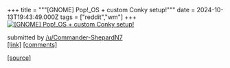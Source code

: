 +++
title = """[GNOME] Pop!_OS + custom Conky setup!"""
date = 2024-10-13T19:43:49.000Z
tags = ["reddit","wm"]
+++
[![[GNOME] Pop!_OS + custom Conky setup! ](https://preview.redd.it/9b3b8kajukud1.png?width=640&crop=smart&auto=webp&s=7a729ff2470cfa128fc2ed9046f49522d4cb8b5d "[GNOME] Pop!_OS + custom Conky setup! ")](https://www.reddit.com/r/unixporn/comments/1g2y0ju/gnome_pop_os_custom_conky_setup/)

submitted by [/u/Commander-ShepardN7](https://www.reddit.com/user/Commander-ShepardN7)  
[\[link\]](https://i.redd.it/9b3b8kajukud1.png) [\[comments\]](https://www.reddit.com/r/unixporn/comments/1g2y0ju/gnome_pop_os_custom_conky_setup/)

[[source]](https://www.reddit.com/r/unixporn/comments/1g2y0ju/gnome_pop_os_custom_conky_setup/)
